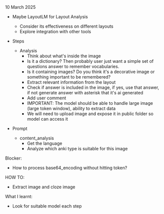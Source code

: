 10 March 2025
- Maybe LayoutLM for Layout Analysis
  - Consider its effectiveness on different layouts
  - Explore integration with other tools
- Steps
  - Analysis
    - Think about what's inside the image
    - Is it a dictionary? Then probably user just want a simple set of questions answer to remember vocabularies.
    - Is it containing images? Do you think it's a decorative image or something important to be remembered?
    - Extract relevant information from the layout
    - Check if answer is included in the image, if yes, use that answer, if not generate answer with asterisk that it's ai generated
    - Add user comment
    - IMPORTANT: The model should be able to handle large image (large token window), ability to extract data
    - We will need to upload image and expose it in public folder so model can access it

- Prompt
  - content_analysis
    - Get the language
    - Analyze which anki type is suitable for this image

Blocker:
- How to process base64_encoding without hitting token?


HOW TO:
- Extract image and cloze image

What I learnt:
- Look for suitable model each step